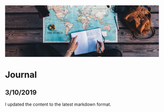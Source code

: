 ![Journal](../../img/journal.jpg)

# Journal

## 3/10/2019

I updated the content to the latest markdown format.

